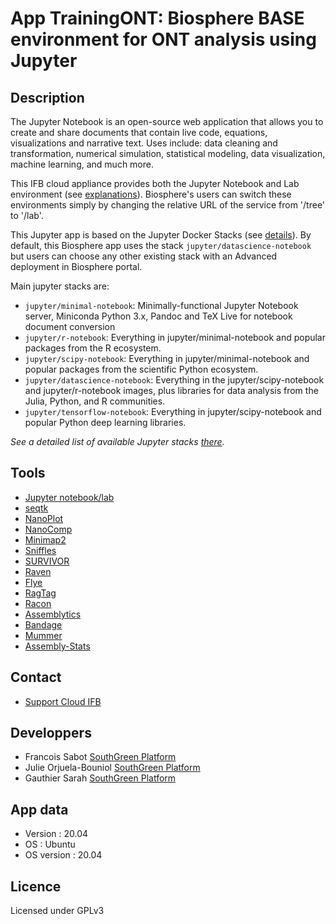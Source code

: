 # App TrainingONT: Biosphere BASE environment for ONT analysis using Jupyter

## Description

The Jupyter Notebook is an open-source web application that allows you to create and share documents that contain live code, equations, visualizations and narrative text. Uses include: data cleaning and transformation, numerical simulation, statistical modeling, data visualization, machine learning, and much more.

 This IFB cloud appliance provides both the Jupyter Notebook and Lab environment (see [explanations](https://jupyter.org/index.html)). Biosphere's users can switch these environments simply by changing the relative URL of the service from '/tree' to '/lab'.

This Jupyter app is based on the Jupyter Docker Stacks (see [details](https://jupyter-docker-stacks.readthedocs.io)). By default, this Biosphere app uses the stack `jupyter/datascience-notebook` but users can choose any other existing stack with an Advanced deployment in Biosphere portal.

Main jupyter stacks are:
- `jupyter/minimal-notebook`: Minimally-functional Jupyter Notebook server, Miniconda Python 3.x, Pandoc and TeX Live for notebook document conversion
- `jupyter/r-notebook`: Everything in jupyter/minimal-notebook and popular packages from the R ecosystem.
- `jupyter/scipy-notebook`: Everything in jupyter/minimal-notebook and popular packages from the scientific Python ecosystem.
- `jupyter/datascience-notebook`: Everything in the jupyter/scipy-notebook and jupyter/r-notebook images, plus libraries for data analysis from the Julia, Python, and R communities.
- `jupyter/tensorflow-notebook`: Everything in jupyter/scipy-notebook and popular Python deep learning libraries.

*See a detailed list of available Jupyter stacks [there](https://jupyter-docker-stacks.readthedocs.io/en/latest/using/selecting.html).*

## Tools

* [Jupyter notebook/lab](https://jupyter.org)
* [seqtk](https://github.com/lh3/seqtk)
* [NanoPlot](https://github.com/wdecoster/NanoPlot)
* [NanoComp](https://github.com/wdecoster/nanocomp)
* [Minimap2](https://github.com/lh3/minimap2)
* [Sniffles](https://github.com/fritzsedlazeck/Sniffles)
* [SURVIVOR](https://github.com/fritzsedlazeck/SURVIVOR/)
* [Raven](https://github.com/lbcb-sci/raven)
* [Flye](https://github.com/fenderglass/Flye)
* [RagTag](https://github.com/malonge/RagTag)
* [Racon](https://github.com/isovic/racon)
* [Assemblytics](http://assemblytics.com/)
* [Bandage](https://github.com/rrwick/Bandage)
* [Mummer](https://github.com/mummer4/mummer)
* [Assembly-Stats](https://github.com/sanger-pathogens/assembly-stats)




## Contact

* [Support Cloud IFB](mailto:biosphere-support@genouest.org) 

## Developpers

* Francois Sabot [SouthGreen Platform](https://southgreen.fr)
* Julie Orjuela-Bouniol [SouthGreen Platform](https://southgreen.fr)
* Gauthier Sarah [SouthGreen Platform](https://southgreen.fr)

## App data

* Version : 20.04
* OS : Ubuntu
* OS version : 20.04

## Licence

Licensed under GPLv3
